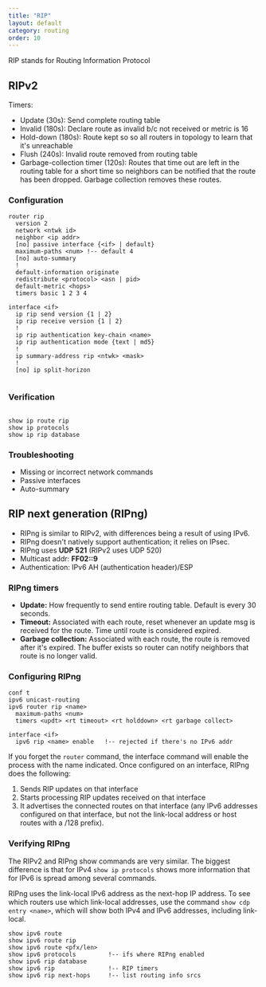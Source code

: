 ```yaml
---
title: "RIP"
layout: default
category: routing
order: 10
---
```


RIP stands for Routing Information Protocol

## RIPv2
Timers:

* Update (30s): Send complete routing table
* Invalid (180s): Declare route as invalid b/c not received or metric is 16
* Hold-down (180s): Route kept so so all routers in topology to learn that it's unreachable
* Flush (240s): Invalid route removed from routing table
* Garbage-collection timer (120s): Routes that time out are left in the routing table for a short time so neighbors can be notified that the route has been dropped. Garbage collection removes these routes. 

### Configuration

    router rip
      version 2
      network <ntwk id>
      neighbor <ip addr>
      [no] passive interface {<if> | default}
      maximum-paths <num> !-- default 4
      [no] auto-summary
      !
      default-information originate
      redistribute <protocol> <asn | pid>
      default-metric <hops>
      timers basic 1 2 3 4

    interface <if>
      ip rip send version {1 | 2}
      ip rip receive version {1 | 2}
      !
      ip rip authentication key-chain <name>
      ip rip authentication mode {text | md5}
      !
      ip summary-address rip <ntwk> <mask>
      !
      [no] ip split-horizon
     
### Verification
     
    show ip route rip
    show ip protocols
    show ip rip database 

### Troubleshooting
* Missing or incorrect network commands
* Passive interfaces
* Auto-summary


## RIP next generation (RIPng)
* RIPng is similar to RIPv2, with differences being a result of using IPv6.
* RIPng doesn't natively support authentication; it relies on IPsec.
* RIPng uses __UDP 521__ (RIPv2 uses UDP 520)
* Multicast addr: __FF02::9__
* Authentication: IPv6 AH (authentication header)/ESP

### RIPng timers
* __Update:__ How frequently to send entire routing table. Default is every 30 seconds.
* __Timeout:__ Associated with each route, reset whenever an update msg is received for the route. Time until route is considered expired.
* __Garbage collection:__ Associated with each route, the route is removed after it's expired. The buffer exists so router can notify neighbors that route is no longer valid.

### Configuring RIPng

    conf t
    ipv6 unicast-routing
    ipv6 router rip <name>
      maximum-paths <num>
      timers <updt> <rt timeout> <rt holddown> <rt garbage collect>
     
    interface <if>
      ipv6 rip <name> enable   !-- rejected if there's no IPv6 addr

If you forget the `router` command, the interface command will enable the process with the name indicated. Once configured on an interface, RIPng does the following:

1. Sends RIP updates on that interface
2. Starts processing RIP updates received on that interface
3. It advertises the connected routes on that interface (any IPv6 addresses configured on that interface, but not the link-local address or host routes with a /128 prefix).

### Verifying RIPng 
The RIPv2 and RIPng show commands are very similar. The biggest difference is that for IPv4 `show ip protocols` shows more information that for IPv6 is spread among several commands.

RIPng uses the link-local IPv6 address as the next-hop IP address. To see which routers use which link-local addresses, use the command `show cdp entry <name>`, which will show both IPv4 and IPv6 addresses, including link-local.

    show ipv6 route
    show ipv6 route rip
    show ipv6 route <pfx/len>
    show ipv6 protocols         !-- ifs where RIPng enabled
    show ipv6 rip database
    show ipv6 rip               !-- RIP timers
    show ipv6 rip next-hops     !-- list routing info srcs
